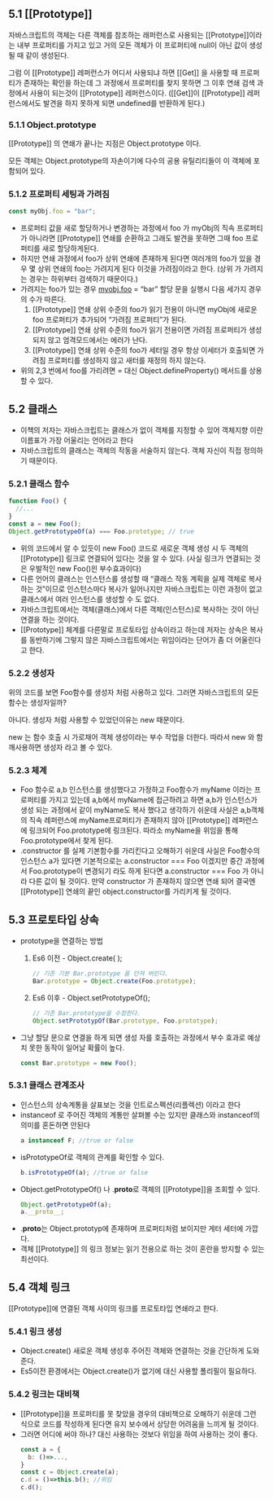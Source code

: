 ## 5.1 [[Prototype]]

자바스크립트의 객체는 다른 객체를 참조하는 래퍼런스로 사용되는 [[Prototype]]이라는 내부 프로퍼티를 가지고 있고 거의 모든 객체가 이 프로퍼티에 null이 아닌 값이 생성될 때 같이 생성된다.

그럼 이 [[Prototype]] 레퍼런스가 어디서 사용되냐 하면 [[Get]] 을 사용할 때 프로퍼티가 존재하는 확인을 하는데 그 과정에서 프로퍼티를 찾지 못하면 그 이후 연쇄 검색 과정에서 사용이 되는것이 [[Prototype]] 레퍼런스이다. ([[Get]]이 [[Prototype]] 레퍼런스에서도 발견을 하지 못하게 되면 undefined를 반환하게 된다.)

### 5.1.1 Object.prototype

[[Prototype]] 의 연쇄가 끝나는 지점은 Object.prototype 이다.

모든 객체는 Object.prototype의 자손이기에 다수의 공용 유틸리티들이 이 객체에 포함되어 있다.

### 5.1.2 프로퍼티 세팅과 가려짐

```jsx
const myObj.foo = "bar";
```

- 프로퍼티 값을 새로 할당하거나 변경하는 과정에서 foo 가 myObj의 직속 프로퍼티가 아니라면 [[Prototype]] 연쇄를 순환하고 그래도 발견을 못하면 그때 foo 프로퍼티를 새로 할당하게된다.
- 하지만 연쇄 과정에서 foo가 상위 연쇄에 존재하게 된다면 여러개의 foo가 있을 경우 몇 상위 연쇄의 foo는 가려지게 된다 이것을 가려짐이라고 한다. (상위 가 가려지는 경우는 하위부터 검색하기 때문이다.)
- 가려지는 foo가 있는 경우 [myobj.foo](http://myobj.foo) = “bar” 할당 문을 실행시 다음 세가지 경우의 수가 따른다.
  1. [[Prototype]] 연쇄 상위 수준의 foo가 읽기 전용이 아니면 myObj에 새로운 foo 프로퍼티가 추가되어 “가려짐 프로퍼티”가 된다.
  2. [[Prototype]] 연쇄 상위 수준의 foo가 읽기 전용이면 가려짐 프로퍼티가 생성되지 않고 엄격모드에서는 에러가 난다.
  3. [[Prototype]] 연쇄 상위 수준의 foo가 세터일 경우 항상 이세터가 호출되면 가려짐 프로퍼티를 생성하지 않고 새터를 재정의 하지 않는다.
- 위의 2,3 번에서 foo를 가리려면 = 대신 Object.defineProperty() 메서드를 상용할 수 있다.

## 5.2 클래스

- 이책의 저자는 자바스크립트는 클래스가 없이 객체를 지정할 수 있어 객체지향 이란 이름표가 가장 어울리는 언어라고 한다
- 자바스크립트의 클래스는 객체의 작동을 서술하지 않는다. 객체 자신이 직접 정의하기 때문이다.

### 5.2.1 클래스 함수

```jsx
function Foo() {
  //...
}
const a = new Foo();
Object.getPrototypeOf(a) === Foo.prototype; // true
```

- 위의 코드에서 알 수 있듯이 new Foo() 코드로 새로운 객체 생성 시 두 객체의 [[Prototype]] 링크로 연결되어 있다는 것을 알 수 있다. (사실 링크가 연결되는 것은 우발적인 new Foo()읜 부수효과이다)
- 다른 언어의 클래스는 인스턴스를 생성할 때 “클래스 작동 계획을 실제 객체로 복사하는 것”이므로 인스턴스마다 복사가 일어나지만 자바스크립트는 이런 과정이 없고 클래스에서 여러 인스턴스를 생성할 수 도 없다.
- 자바스크립트에서는 객체(클래스)에서 다른 객체(인스턴스)로 복사하는 것이 아닌 연결을 하는 것이다.
- [[Prototype]] 체계를 다른말로 프로토타입 상속이라고 하는데 저자는 상속은 복사를 동반하기에 그렇지 않은 자바스크립트에서는 위임이라는 단어가 좀 더 어울린다고 한다.

### 5.2.2 생성자

위의 코드를 보면 Foo함수를 생성자 처럼 사용하고 있다. 그러면 자바스크립트의 모든 함수는 생성자일까?

아니다. 생성자 처럼 사용할 수 있었던이유는 new 때문이다.

new 는 함수 호출 시 가로채어 객체 생성이라는 부수 작업을 더한다. 따라서 new 와 함깨사용하면 생성자 라고 볼 수 있다.

### 5.2.3 체계

- Foo 함수로 a,b 인스턴스를 생성했다고 가정하고 Foo함수가 myName 이라는 프로퍼티를 가지고 있는데 a,b에서 myName에 접근하려고 하면 a,b가 인스턴스가 생성 되는 과정에서 같이 myName도 복사 했다고 생각하기 쉬운데 사실은 a,b객체의 직속 레퍼런스에 myName프로퍼티가 존재하지 않아 [[Prototype]] 레퍼런스에 링크되어 Foo.prototype에 링크된다. 따라소 myName을 위임을 통해 Foo.prototype에서 찾게 된다.
- .constructor 를 실제 기본함수를 가리킨다고 오해하기 쉬운데 사실은 Foo함수의 인스턴스 a가 있다면 기본적으로는 a.constructor === Foo 이겠지만 중간 과정에서 Foo.prototype이 변경되기 라도 하게 된다면 a.constructor === Foo 가 아니라 다른 값이 될 것이다. 만약 constructor 가 존재하지 않으면 연쇄 되어 결국엔 [[Prototype]] 연쇄의 끝인 object.constructor를 가리키게 될 것이다.

## 5.3 프로토타입 상속

- prototype을 연결하는 방법
  1. Es6 이전 - Object.create( );

     ```jsx
     // 기존 기본 Bar.prototype 을 던져 버린다.
     Bar.prototype = Object.create(Foo.prototype);
     ```

  2. Es6 이후 - Object.setPrototypeOf();

     ```jsx
     // 기존 Bar.prototype을 수정한다.
     Object.setPrototypOf(Bar.prototype, Foo.prototype);
     ```
- 그냥 할당 문으로 연결을 하게 되면 생성 자를 호출하는 과정에서 부수 효과로 예상치 못한 동작이 일어날 확률이 높다.
  ```jsx
  const Bar.prototype = new Foo();
  ```

### 5.3.1 클래스 관계조사

- 인스턴스의 상속계통을 살표보는 것을 인트로스펙션(리플렉션) 이라고 한다
- instanceof 로 주어진 객체의 계통만 살펴볼 수는 있지만 클래스와 instanceof의 의미를 혼돈하면 안된다
  ```jsx
  a instanceof F; //true or false
  ```
- isPrototypeOf로 객체의 관계를 확인할 수 있다.
  ```jsx
  b.isPrototypeOf(a); //true or false
  ```
- Object.getPrototypeOf() 나 .**proto**로 객체의 [[Prototype]]을 조회할 수 있다.
  ```jsx
  Object.getPrototypeOf(a);
  a.__proto__;
  ```
- .**proto**는 Object.prototyp에 존재하며 프로퍼티처럼 보이지만 게터 세터에 가깝다.
- 객체 [[Prototype]] 의 링크 정보는 읽기 전용으로 하는 것이 혼란을 방지할 수 있는 최선이다.

## 5.4 객체 링크

[[Prototype]]에 연결된 객체 사이의 링크를 프로토타입 연쇄라고 한다.

### 5.4.1 링크 생성

- Object.create() 새로운 객체 생성후 주어진 객체와 연결하는 것을 간단하게 도와준다.
- Es5이전 환경에서는 Object.create()가 없기에 대신 사용할 폴리필이 필요하다.

### 5.4.2 링크는 대비책

- [[Prototype]]을 프로퍼티를 못 찾았을 경우의 대비책으로 오해하기 쉬운데 그런 식으로 코드를 작성하게 된다면 유지 보수에서 상당한 어려움을 느끼게 될 것이다.
- 그러면 어디에 써야 하나? 대신 사용하는 것보다 위임을 하여 사용하는 것이 좋다.
  ```jsx
  const a = {
  	b: ()=>...,
  }
  const c = Object.create(a);
  c.d = ()=>this.b(); //위임
  c.d();
  ```
